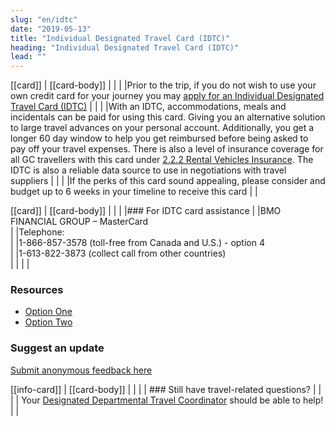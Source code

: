 ```yaml
---
slug: "en/idtc"
date: "2019-05-13"
title: "Individual Designated Travel Card (IDTC)"
heading: "Individual Designated Travel Card (IDTC)"
lead: ""
---
```


<article class="content-left col-xs-12 col-sm-12 col-md-8">

[[card]]
| [[card-body]]
| |
| |Prior to the trip, if you do not wish to use your own credit card for your journey you may [apply for an Individual Designated Travel Card (IDTC)](https://isuite6.hrgworldwide.com/gcportal/en-ca/travelcard/applyforanidtc.aspx)
| |
| |With an IDTC, accommodations, meals and incidentals can be paid for using this card. Giving you an alternative solution to large travel advances on your personal account. Additionally, you get a longer 60 day window to help you get reimbursed before being asked to pay off your travel expenses. There is also a level of insurance coverage for all GC travellers with this card under [2.2.2 Rental Vehicles Insurance](https://www.njc-cnm.gc.ca/directive/d10/v238/en?print). The IDTC is also a reliable data source to use in negotiations with travel suppliers
| |
| |​If the perks of this card sound appealing, please consider and budget up to 6 weeks in your timeline to receive this card
| |

[[card]]
| [[card-body]]
| |
| |### For IDTC card assistance
| |BMO FINANCIAL GROUP – MasterCard  
| |Telephone:  
| |1-866-857-3578 (toll-free from Canada and U.S.) - option 4  
| |1-613-822-3873 (collect call from other countries)  
| |
| |

</article>

<section class="content-right col-xs-6 col-md-4" id="sidebar">

### Resources
* [Option One](/)
* [Option Two](/)

### Suggest an update
[Submit anonymous feedback here](https://docs.google.com/forms/d/e/1FAIpQLSf9y3VY3ADLpQ4kQLGvOo4cIdEEi5Hs3en-0lWRc4wQeTRheg/viewform)

[[info-card]]
| [[card-body]]
| |
| | ### Still have travel-related questions?
| |
| | Your [Designated Departmental Travel Coordinator](https://www.tbs-sct.gc.ca/ap/list-liste/dtc-cmv-eng.asp) should be able to help!
| |

</section>